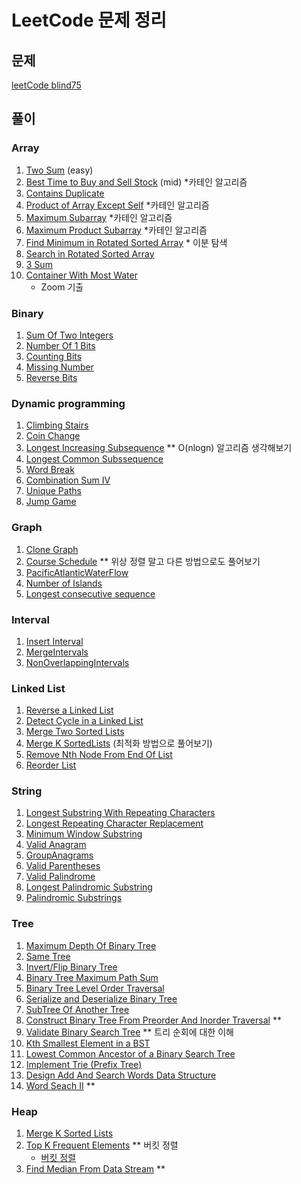 # LeetCode 문제 정리
## 문제
[leetCode blind75](https://leetcode.com/discuss/general-discussion/460599/blind-75-leetcode-questions)

## 풀이
### Array
1. [Two Sum](/src/leetcode/array/TwoSum.java) (easy)
2. [Best Time to Buy and Sell Stock](/src/leetcode/array/BestTimeToBuyAndSellStock.java) (mid) *카테인 알고리즘
3. [Contains Duplicate](/src/leetcode/array/ContainsDuplicate.java)
4. [Product of Array Except Self](/src/leetcode/array/ProductOfArrayExceptSelf.java) *카테인 알고리즘
5. [Maximum Subarray](/src/leetcode/array/MaximumSubarray.java) *카테인 알고리즘
6. [Maximum Product Subarray](/src/leetcode/array/MaximumProductSubarray.java) *카테인 알고리즘
7. [Find Minimum in Rotated Sorted Array](/src/leetcode/array/FindMinimumInRotatedSortedArray.java) * 이분 탐색
8. [Search in Rotated Sorted Array](/src/leetcode/array/SearchInRotatedSortedArray.java)
9. [3 Sum](/src/leetcode/array/ThreeSum.java)
10. [Container With Most Water](/src/leetcode/array/ContainsDuplicate.java) 
    - Zoom 기출

### Binary
1. [Sum Of Two Integers](/src/leetcode/binary/SumOfTwoIntegers.java)
2. [Number Of 1 Bits](/src/leetcode/binary/NumberOfOneBits.java)
3. [Counting Bits](/src/leetcode/binary/CountingBits.java)
4. [Missing Number](/src/leetcode/binary/MissingNumber.java)
5. [Reverse Bits](/src/leetcode/binary/ReverseBits.java)

### Dynamic programming
1. [Climbing Stairs](/src/leetcode/dynamic/ClimbingStairs.java)
2. [Coin Change](/src/leetcode/dynamic/CoinChange.java)
3. [Longest Increasing Subsequence](/src/leetcode/dynamic/LongestIncreasingSubsequence.java) ** O(nlogn) 알고리즘 생각해보기
4. [Longest Common Subssequence](/src/leetcode/dynamic/LongestCommonSubsequence.java)
5. [Word Break](/src/leetcode/dynamic/WordBreak.java)
6. [Combination Sum IV](/src/leetcode/dynamic/CombinationSumIV.java)
7. [Unique Paths](/src/leetcode/dynamic/UniquePaths.java)
8. [Jump Game](src/leetcode/dynamic/JumpGame.java)


### Graph
1. [Clone Graph](/src/leetcode/graph/CloneGraph.java)
2. [Course Schedule](/src/leetcode/graph/CourseSchedule.java) ** 위상 정렬 말고 다른 방법으로도 풀어보기
3. [PacificAtlanticWaterFlow](/src/leetcode/graph/PacificAtlanticWaterFlow.java)
4. [Number of Islands](/src/leetcode/graph/NumberOfIslands.java)
5. [Longest consecutive sequence](/src/leetcode/graph/LongestConsecutiveSequence.java)

### Interval
1. [Insert Interval](/src/leetcode/interval/InsertInterval.java)
2. [MergeIntervals](/src/leetcode/interval/MergeIntervals.java)
3. [NonOverlappingIntervals](/src/leetcode/interval/NonOverlappingIntervals.java)

### Linked List
1. [Reverse a Linked List](/src/leetcode/linkedlist/ReverseLinkedList.java)
2. [Detect Cycle in a Linked List](/src/leetcode/linkedlist/LinkedListCycle.java)
2. [Merge Two Sorted Lists](/src/leetcode/linkedlist/MergeTwoSortedList.java)
4. [Merge K SortedLists](/src/leetcode/linkedlist/MergeKSortedLists.java) (최적화 방법으로 풀어보기)
5. [Remove Nth Node From End Of List](/src/leetcode/linkedlist/RemoveNthNodeFromEndOfList.java)
6. [Reorder List](/src/leetcode/linkedlist/ReorderList.java)

### String
1. [Longest Substring With Repeating Characters](/src/leetcode/string/LongestSubstringWithoutRepeatingCharacters.java)
2. [Longest Repeating Character Replacement](/src/leetcode/string/LongestRepeatingCharacterReplacement.java)
3. [Minimum Window Substring](/src/leetcode/string/MinimumWindowSubstring.java)
4. [Valid Anagram](/src/leetcode/string/ValidAnagram.java)
5. [GroupAnagrams](/src/leetcode/string/GroupAnagrams.java)
6. [Valid Parentheses](/src/leetcode/string/ValidParentheses.java)
7. [Valid Palindrome](/src/leetcode/string/ValidPalindrome.java)
8. [Longest Palindromic Substring](/src/leetcode/string/LongestPalindromicSubstring.java)
9. [Palindromic Substrings](/src/leetcode/string/PalindromicSubstrings.java)

### Tree
1. [Maximum Depth Of Binary Tree](/src/leetcode/tree/BinaryTreeMaxiumumPathSum.java)
2. [Same Tree](/src/leetcode/tree/SameTree.java)
3. [Invert/Flip Binary Tree](/src/leetcode/tree/InvertBinaryTree.java)
4. [Binary Tree Maximum Path Sum](/src/leetcode/tree/BinaryTreeMaxiumumPathSum.java)
5. [Binary Tree Level Order Traversal](/src/leetcode/tree/BinaryTreeLevelOrderTraversal.java)
6. [Serialize and Deserialize Binary Tree](/src/leetcode/tree/SerializeAndDeserializeBinaryTree.java)
7. [SubTree Of Another Tree](/src/leetcode/tree/SubtreeOfAnotherTree.java)
8. [Construct Binary Tree From Preorder And Inorder Traversal](/src/leetcode/tree/ConstructBinaryTreeFromPreorderAndInorderTraversal.java) **
9. [Validate Binary Search Tree](/src/leetcode/tree/ValidateBinarySearchTree.java) ** 트리 순회에 대한 이해
10. [Kth Smallest Element in a BST](/src/leetcode/tree/KthSmallestElementInABst.java)
11. [Lowest Common Ancestor of a Binary Search Tree](/src/leetcode/tree/LowestCommonAncestorOfaBinarySearchTree.java)
12. [Implement Trie (Prefix Tree)](/src/leetcode/tree/ImplementTrie.java)
13. [Design Add And Search Words Data Structure](/src/leetcode/tree/DesignAddAndSearchWordsDataStructure.java)
14. [Word Seach II](/src/leetcode/tree/WordSearchII.java) ** 

### Heap
1. [Merge K Sorted Lists](/src/leetcode/heap/MergeKSortedLists.java)
2. [Top K Frequent Elements](/src/leetcode/heap/TopKFrequentElements.java) ** 버킷 정렬
    - [버킷 정렬](https://brightmango.tistory.com/entry/%EC%95%8C%EA%B3%A0%EB%A6%AC%EC%A6%98-%EB%B2%84%ED%82%B7-%EC%A0%95%EB%A0%AC)
3. [Find Median From Data Stream](/src/leetcode/heap/FindMedianFromDataStream.java) **




